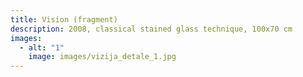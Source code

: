 ```yaml
---
title: Vision (fragment)
description: 2008, classical stained glass technique, 100x70 cm
images:
  - alt: "1"
    image: images/vizija_detale_1.jpg
---
```

